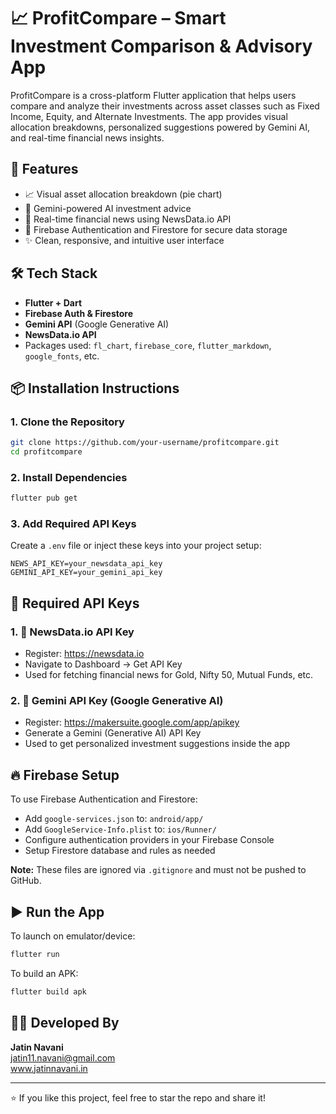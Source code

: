 # 📈 ProfitCompare – Smart Investment Comparison & Advisory App

ProfitCompare is a cross-platform Flutter application that helps users compare and analyze their investments across asset classes such as Fixed Income, Equity, and Alternate Investments. The app provides visual allocation breakdowns, personalized suggestions powered by Gemini AI, and real-time financial news insights.

## 🚀 Features

* 📈 Visual asset allocation breakdown (pie chart)
* 🧠 Gemini-powered AI investment advice
* 📰 Real-time financial news using NewsData.io API
* 🔐 Firebase Authentication and Firestore for secure data storage
* ✨ Clean, responsive, and intuitive user interface

## 🛠️ Tech Stack

* **Flutter + Dart**
* **Firebase Auth & Firestore**
* **Gemini API** (Google Generative AI)
* **NewsData.io API**
* Packages used: `fl_chart`, `firebase_core`, `flutter_markdown`, `google_fonts`, etc.

## 📦 Installation Instructions

### 1. Clone the Repository

```bash
git clone https://github.com/your-username/profitcompare.git
cd profitcompare
```

### 2. Install Dependencies

```bash
flutter pub get
```

### 3. Add Required API Keys

Create a `.env` file or inject these keys into your project setup:

```env
NEWS_API_KEY=your_newsdata_api_key
GEMINI_API_KEY=your_gemini_api_key
```

## 🔑 Required API Keys

### 1. 📰 NewsData.io API Key
* Register: https://newsdata.io
* Navigate to Dashboard → Get API Key
* Used for fetching financial news for Gold, Nifty 50, Mutual Funds, etc.

### 2. 🤖 Gemini API Key (Google Generative AI)
* Register: https://makersuite.google.com/app/apikey
* Generate a Gemini (Generative AI) API Key
* Used to get personalized investment suggestions inside the app

## 🔥 Firebase Setup

To use Firebase Authentication and Firestore:

* Add `google-services.json` to: `android/app/`
* Add `GoogleService-Info.plist` to: `ios/Runner/`
* Configure authentication providers in your Firebase Console
* Setup Firestore database and rules as needed

**Note:** These files are ignored via `.gitignore` and must not be pushed to GitHub.

## ▶️ Run the App

To launch on emulator/device:

```bash
flutter run
```

To build an APK:

```bash
flutter build apk
```


## 🙇‍♂️ Developed By

**Jatin Navani**  
jatin11.navani@gmail.com  
www.jatinnavani.in

---

⭐ If you like this project, feel free to star the repo and share it!
